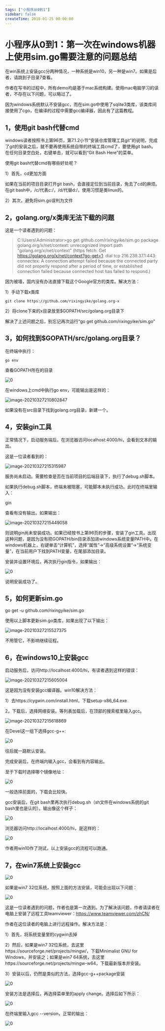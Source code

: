 ```yaml
---
tags: ["小程序从0到1"]
sidebar: false
createTime: 2018-01-25 00:00:00
---
```

# 小程序从0到1：第一次在windows机器上使用sim.go需要注意的问题总结

在win系统上安装gcc分两种情况，一种系统是win10，另一种是win7。如果是后者，请跳到子目录7查看。

作者在写书的过程中，所有demo均是基于mac系统构建。使用mac电脑学习的读者，不存在以下问题，可以略过了。

因为windows系统默认不安装gcc，而在sim.go中使用了sqlite3类库，该类库间接使用了cgo，在编译的过程中需要gcc编译器，因此有了这篇教程。

## **1，使用git bash代替cmd**

windows读者按照书上第96页，第7.1.2小节“安装仓库管理工具git”的说明，完成了git的安装之后，就不要再使用系统自带的终端工具cmd了，要使用git bash。在任何目录空白处，右键单击，就可以看到“Git Bash Here”的菜单。

使用git bash代替cmd有哪些好处呢？

1）首先，cd更加方面

如果在当前的项目目录打开git bash，会直接定位到当前目录，免去了cd的麻烦。在git bash中，/c/代表c:/，/d/代替d:/，使用习惯是类linux的。

2）其次，避免将sim.go误判为文件

## **2，golang.org/x类库无法下载的问题**

这是一个读者遇到的问题：

> C:\Users\Administrator>go get github.com/rixingyike/sim.go package golang.org/x/net/context: unrecognized import path "golang.org/x/net/context" (https fetch: Get https://golang.org/x/net/context?go-get=1: dial tcp 216.239.37.1:443: connectex: A connection attempt failed because the connected party did not properly respond after a period of time, or established connection failed because connected host has failed to respond.)

因为被墙，国内没有办法直接下载这个Google官方的类库。解决方法：

1）手动下载x类库

```
git clone https://github.com/rixingyike/golang.org-x
```

2）将clone下来的x目录放至$GOPATH/src/golang.org目录下

解决了上述问题之后，别忘记再次运行“go get github.com/rixingyike/sim.go”

## **3，如何找到$GOPATH/src/golang.org目录？**

在终端中执行：

```
go env
```

查看GOPATH所在的目录

![0](./assets/202120210327210608.jpeg)

在windows上cmd中执行go env，可能输出是这样的：

![image-20210327210802847](https://cdn.jsdelivr.net/gh/rixingyike/images/2021/20210327215222.png)

如果没有在src目录下找到golang.org目录，新建一个。

## **4，安装gin工具**

正常情况下，启动服务端后，在浏览器访问localhost:4000/hi，会看到文本的输出。

这是一位读者看到的：

![image-20210327215315987](https://cdn.jsdelivr.net/gh/rixingyike/images/2021/20210327215316.png)

服务尚未启动。需要检查是否在当前项目的后端目录下，执行了debug.sh脚本。

如果执行debug.sh脚本，终端未被阻塞，可能脚本未执行成功。此时在终端里输入：

gin

查看有没有输出。如果输出：

![image-20210327215449058](https://cdn.jsdelivr.net/gh/rixingyike/images/2021/20210327215449.png)

则说明gin尚未安装成功。如果已经按书上第96页的步骤，安装了gin工具。出现这种问题，是因为没有把GOPATH/bin目录添加进windows系统变量PATH中。在windows机器上，右键单击“计算机”，选择“属性”->“高级系统设置”->“系统变量”，在当前用户下找到PATH变量，在尾部添加目录。

安装并设置环境后，再次执行gin指令，如果输出：

![0](./assets/202120210327210607.png)

说明安装成功了。

## **5，如何更新sim.go**

go get -u github.com/rixingyike/sim.go

使用以上脚本更新sim.go类库，如果出现了以下输出：

![image-20210327215527375](https://cdn.jsdelivr.net/gh/rixingyike/images/2021/20210327215527.png)

不用管它，不影响继续征程。

## **6，在windows10上安装gcc**

启动服务后，访问http://localhost:4000/hi，有读者遇到这样的错误：

![image-20210327215605004](https://cdn.jsdelivr.net/gh/rixingyike/images/2021/20210327215618.png)

这是因为没有安装gcc编译器。win10解决方法：

1）去https://cygwin.com/install.html，下载setup-x86_64.exe

2，下载后，选择网络安装。等列表加载后，在顶部的搜索框里输入gcc。

![image-20210327215618869](https://cdn.jsdelivr.net/gh/rixingyike/images/2021/20210327215618.png)

在Devel这一组下选择gcc-g++:

![0](./assets/21928.jpeg)

往后就一路默认安装。

完成安装后，在终端内输入gcc，会看到有内容输出。

至于下载时选择哪个镜像地址：

![0](./assets/21931.png)

一般选择前面的，下载会比较快。

gcc安装后，在git bash里再次执行debug.sh（sh文件在windows系统的git bash里也是认的）。输出像这个样子：

![0](./assets/21934.jpeg)

浏览器访问http://localhost:4000/hi，是这样的：

![0](./assets/21938.png)

作者用win10作了测试，以上安装gcc的流程可以跑通。

## **7，在win7系统上安装gcc**

![0](./assets/21945.png)

如果是win7 32位系统，按照上面的方法安装，可能会出现以下问题：

![0](./assets/21943.png)

这是一位读者遇到的问题，作者也是第一次遇到。为了解决该问题，作者请读者在电脑上安装了远程工具teamviewer：https://www.teamviewer.com/zhCN/

作者在这位读者的电脑上进行远程操作。解决方法是：

1）首先，将系统变量里的cygwin去掉

2）然后，如果是win7 32位系统，去这里https://sourceforge.net/projects/mingw/，下载Minimalist GNU for Windows，并安装之；如果是win7 64系统，去这里https://sourceforge.net/projects/mingw-w64，下载最新版本并安装。

3）安装以后，仍然是类似的方法，选择gcc-g++package安装

![0](./assets/21958.png)

安装方法是选择后，再选择菜单里的apply change。选择后如下所示：

![0](./assets/21962.png)

在终端里输入gcc --version，正常的输出：

![0](./assets/21965.png)